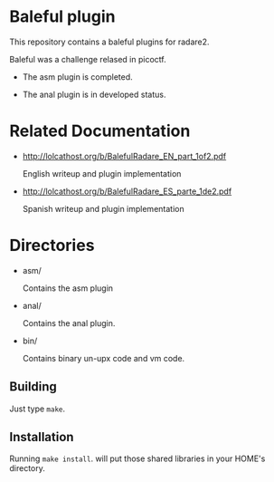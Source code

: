 Baleful plugin
==============
This repository contains a baleful plugins for radare2.

Baleful was a challenge relased in picoctf.

* The asm plugin is completed.

* The anal plugin is in developed status.

Related Documentation
==============
* http://lolcathost.org/b/BalefulRadare_EN_part_1of2.pdf

	English writeup and plugin implementation

* http://lolcathost.org/b/BalefulRadare_ES_parte_1de2.pdf
	
	Spanish writeup and plugin implementation

Directories
===========

* asm/

	Contains the asm plugin

* anal/

	Contains the anal plugin.      

* bin/

	Contains binary un-upx code and vm code.

Building
--------

Just type `make`.

Installation
------------

Running `make install`. will put those shared libraries in your
HOME's directory.
